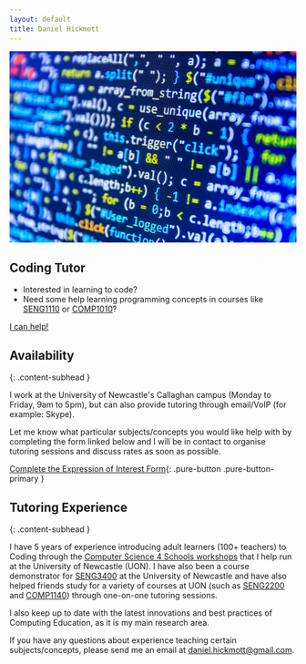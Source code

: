 ```yaml
---
layout: default
title: Daniel Hickmott
---
```


<div class="pure-g highlight">
  <div class="pure-u-1-3">
    <img class="tutoring-img" src="images/code.jpg" alt="Picture of code"/>
  </div>
  <div class="pure-u-2-3" markdown="1">

  <h2 class="content-subhead">Coding Tutor</h2>
  
  - Interested in learning to code?
  - Need some help learning programming concepts in courses like [SENG1110](https://www.newcastle.edu.au/course/SENG1110) or [COMP1010](https://www.newcastle.edu.au/course/COMP1010)?

  [I can help!](https://goo.gl/forms/uNP7xOhK2VA8fygF2)

  </div>
</div>

## Availability
{: .content-subhead }

I work at the University of Newcastle's Callaghan campus (Monday to Friday, 9am to 5pm), but can also provide tutoring through email/VoIP (for example: Skype).

Let me know what particular subjects/concepts you would like help with by completing the form linked below and I will be in contact to organise tutoring sessions and discuss rates as soon as possible.

[Complete the Expression of Interest Form](https://goo.gl/forms/uNP7xOhK2VA8fygF2){: .pure-button .pure-button-primary }

## Tutoring Experience
{: .content-subhead }

I have 5 years of experience introducing adult learners (100+ teachers) to Coding through the [Computer Science 4 Schools workshops](https://www.newcastle.edu.au/cs4s) that I help run at the University of Newcastle (UON).
I have also been a course demonstrator for [SENG3400](https://www.newcastle.edu.au/course/SENG3400) at the University of Newcastle and have also helped friends study for a variety of courses at UON (such as [SENG2200](https://www.newcastle.edu.au/course/SENG2200) and [COMP1140](https://www.newcastle.edu.au/course/COMP1140)) through one-on-one tutoring sessions.

I also keep up to date with the latest innovations and best practices of Computing Education, as it is my main research area.

If you have any questions about experience teaching certain subjects/concepts, please send me an email at [daniel.hickmott@gmail.com](mailto:daniel.hickmott@gmail.com).
